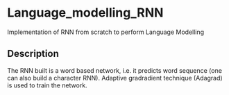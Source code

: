# Language_modelling_RNN
Implementation of RNN from scratch to perform Language Modelling

## Description
The RNN built is a word based network, i.e. it predicts word sequence (one can also build a character RNN). 
Adaptive gradradient technique (Adagrad) is used to train the network.
